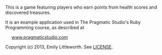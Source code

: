 This is a game featuring players who earn points from health scores and discovered treasures.

It is an example application used in The Pragmatic Studio's Ruby Programming course, as described at

&nbsp;&nbsp;&nbsp;&nbsp; www.pragmaticstudio.com

Copyright (c) 2013, Emily Littleworth. See [LICENSE](www.github.com/emlittleworth/studio_game/blob/master/LICENSE).
